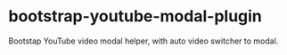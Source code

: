 bootstrap-youtube-modal-plugin
==============================

Bootstap YouTube video modal helper, with auto video switcher to modal.
